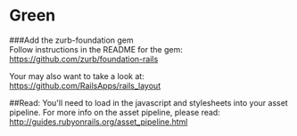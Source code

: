 # Green
###Add the zurb-foundation gem<br>
Follow instructions in the README for the gem:<br>
https://github.com/zurb/foundation-rails

Your may also want to take a look at:<br>
https://github.com/RailsApps/rails_layout

##Read:
You'll need to load in the javascript and stylesheets into your asset pipeline. For more info on the asset pipeline, please read:<br>
http://guides.rubyonrails.org/asset_pipeline.html<br>

